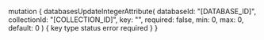 mutation {
    databasesUpdateIntegerAttribute(
        databaseId: "[DATABASE_ID]",
        collectionId: "[COLLECTION_ID]",
        key: "",
        required: false,
        min: 0,
        max: 0,
        default: 0
    ) {
        key
        type
        status
        error
        required
    }
}
